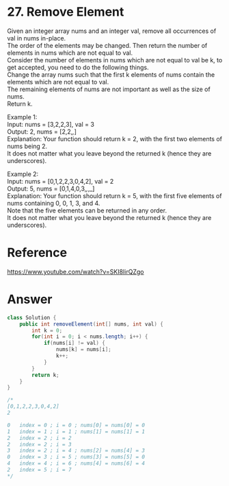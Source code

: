 # 27. Remove Element

Given an integer array nums and an integer val, remove all occurrences of val in nums in-place.   
The order of the elements may be changed. Then return the number of elements in nums which are not equal to val.   
Consider the number of elements in nums which are not equal to val be k, to get accepted, you need to do the following things.   
Change the array nums such that the first k elements of nums contain the elements which are not equal to val.   
The remaining elements of nums are not important as well as the size of nums.   
Return k.   

Example 1:   
Input: nums = [3,2,2,3], val = 3   
Output: 2, nums = [2,2,_,_]   
Explanation: Your function should return k = 2, with the first two elements of nums being 2.   
It does not matter what you leave beyond the returned k (hence they are underscores).   

Example 2:   
Input: nums = [0,1,2,2,3,0,4,2], val = 2   
Output: 5, nums = [0,1,4,0,3,_,_,_]   
Explanation: Your function should return k = 5, with the first five elements of nums containing 0, 0, 1, 3, and 4.   
Note that the five elements can be returned in any order.   
It does not matter what you leave beyond the returned k (hence they are underscores).   

# Reference
<https://www.youtube.com/watch?v=SKI8IirQZgo>

# Answer
```java
class Solution {
    public int removeElement(int[] nums, int val) {
        int k = 0;
        for(int i = 0; i < nums.length; i++) {
            if(nums[i] != val) {
                nums[k] = nums[i];
                k++;
            }
        }
        return k;
    }
}

/*
[0,1,2,2,3,0,4,2]
2

0   index = 0 ; i = 0 ; nums[0] = nums[0] = 0
1   index = 1 ; i = 1 ; nums[1] = nums[1] = 1
2   index = 2 ; i = 2
2   index = 2 ; i = 3
3   index = 2 ; i = 4 ; nums[2] = nums[4] = 3
0   index = 3 ; i = 5 ; nums[3] = nums[5] = 0
4   index = 4 ; i = 6 ; nums[4] = nums[6] = 4
2   index = 5 ; i = 7
*/
```

